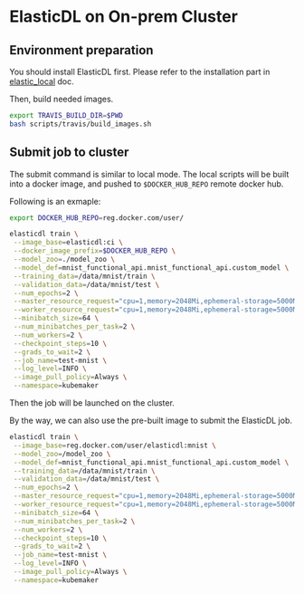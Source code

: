 # ElasticDL on On-prem Cluster

## Environment preparation

You should install ElasticDL first. Please refer to the installation part in
[elastic_local](elasticdl_local.md) doc.

Then, build needed images.

```bash
export TRAVIS_BUILD_DIR=$PWD
bash scripts/travis/build_images.sh
```

## Submit job to cluster

The submit command is similar to local mode. The local scripts will be built
into a docker image, and pushed to `$DOCKER_HUB_REPO` remote docker hub.

Following is an exmaple:

```bash
export DOCKER_HUB_REPO=reg.docker.com/user/
```

```bash
elasticdl train \
 --image_base=elasticdl:ci \
 --docker_image_prefix=$DOCKER_HUB_REPO \
 --model_zoo=./model_zoo \
 --model_def=mnist_functional_api.mnist_functional_api.custom_model \
 --training_data=/data/mnist/train \
 --validation_data=/data/mnist/test \
 --num_epochs=2 \
 --master_resource_request="cpu=1,memory=2048Mi,ephemeral-storage=5000Mi" \
 --worker_resource_request="cpu=1,memory=2048Mi,ephemeral-storage=5000Mi" \
 --minibatch_size=64 \
 --num_minibatches_per_task=2 \
 --num_workers=2 \
 --checkpoint_steps=10 \
 --grads_to_wait=2 \
 --job_name=test-mnist \
 --log_level=INFO \
 --image_pull_policy=Always \
 --namespace=kubemaker
```

Then the job will be launched on the cluster.

By the way, we can also use the pre-built image to submit the ElasticDL job.

```bash
elasticdl train \
 --image_base=reg.docker.com/user/elasticdl:mnist \
 --model_zoo=/model_zoo \
 --model_def=mnist_functional_api.mnist_functional_api.custom_model \
 --training_data=/data/mnist/train \
 --validation_data=/data/mnist/test \
 --num_epochs=2 \
 --master_resource_request="cpu=1,memory=2048Mi,ephemeral-storage=5000Mi" \
 --worker_resource_request="cpu=1,memory=2048Mi,ephemeral-storage=5000Mi" \
 --minibatch_size=64 \
 --num_minibatches_per_task=2 \
 --num_workers=2 \
 --checkpoint_steps=10 \
 --grads_to_wait=2 \
 --job_name=test-mnist \
 --log_level=INFO \
 --image_pull_policy=Always \
 --namespace=kubemaker
```
